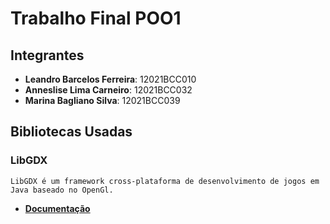 # Trabalho Final POO1

## Integrantes 
* **Leandro Barcelos Ferreira**: 12021BCC010
* **Anneslise Lima Carneiro**: 12021BCC032
* **Marina Bagliano Silva**: 12021BCC039 
	
## Bibliotecas Usadas

### **LibGDX** 
	LibGDX é um framework cross-plataforma de desenvolvimento de jogos em Java baseado no OpenGl.
* [**Documentação**](https://libgdx.com/wiki/)


